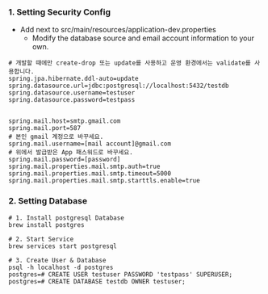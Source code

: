 ### 1. Setting Security Config
- Add next to src/main/resources/application-dev.properties
    - Modify the database source and email account information to your own. 
```properties
# 개발할 때에만 create-drop 또는 update를 사용하고 운영 환경에서는 validate를 사용합니다.
spring.jpa.hibernate.ddl-auto=update
spring.datasource.url=jdbc:postgresql://localhost:5432/testdb
spring.datasource.username=testuser
spring.datasource.password=testpass


spring.mail.host=smtp.gmail.com
spring.mail.port=587
# 본인 gmail 계정으로 바꾸세요.
spring.mail.username=[mail account]@gmail.com
# 위에서 발급받은 App 패스워드로 바꾸세요.
spring.mail.password=[password]
spring.mail.properties.mail.smtp.auth=true
spring.mail.properties.mail.smtp.timeout=5000
spring.mail.properties.mail.smtp.starttls.enable=true
```

### 2. Setting Database
```shell
# 1. Install postgresql Database
brew install postgres

# 2. Start Service
brew services start postgresql

# 3. Create User & Database
psql -h localhost -d postgres
postgres=# CREATE USER testuser PASSWORD 'testpass' SUPERUSER;
postgres=# CREATE DATABASE testdb OWNER testuser;
```